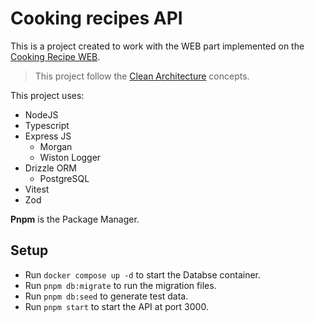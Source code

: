 # Cooking recipes API

This is a project created to work with the WEB part implemented on the [Cooking Recipe WEB](https://github.com/JoseClaudioADS/cooking-recipes-web).

> This project follow the [Clean Architecture](https://blog.cleancoder.com/uncle-bob/2012/08/13/the-clean-architecture.html) concepts.

This project uses:

- NodeJS
- Typescript
- Express JS
    - Morgan
    - Wiston Logger  
- Drizzle ORM
    - PostgreSQL
- Vitest
- Zod

**Pnpm** is the Package Manager.


## Setup

- Run `docker compose up -d` to start the Databse container.
- Run `pnpm db:migrate` to run the migration files.
- Run `pnpm db:seed` to generate test data.
- Run `pnpm start` to start the API at port 3000.
